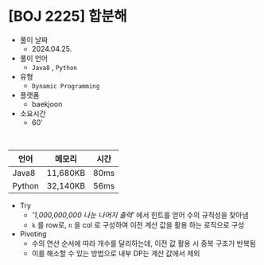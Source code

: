 # [BOJ 2225] 합분해

- 풀이 날짜
  - 2024.04.25.
- 풀이 언어
  - `Java8` , `Python`
- 유형
  - `Dynamic Programming`
- 플랫폼
  - baekjoon
- 소요시간
  - 60'

<br>

| 언어   | 메모리   | 시간 |
| ------ | -------- | ---- |
| Java8  | 11,680KB | 80ms |
| Python | 32,140KB | 56ms |

- Try
  - _'1,000,000,000 나눈 나머지 출력'_ 에서 힌트를 얻어 수의 규칙성을 찾아냄
  - `k` 를 row로, `n` 을 col 로 구성하여 이전 계산 값을 활용 하는 로직으로 구성
- Pivoting
  - 수의 연산 순서에 따라 개수를 달리하는데, 이전 값 활용 시 중복 구조가 반복됨
  - 이를 해소할 수 있는 방법으로 내부 DP는 계산 값에서 제외
